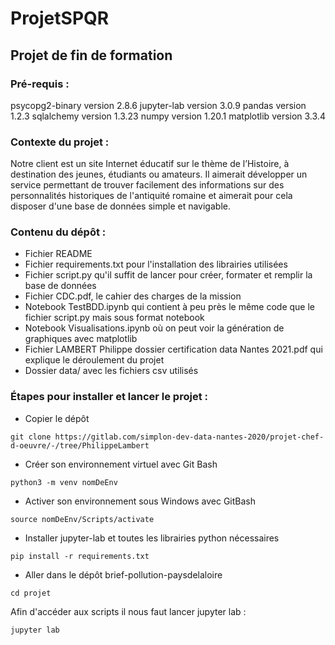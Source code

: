 # ProjetSPQR
## Projet de fin de formation

### Pré-requis :

psycopg2-binary version 2.8.6
jupyter-lab version 3.0.9
pandas version 1.2.3
sqlalchemy version 1.3.23
numpy version 1.20.1
matplotlib version 3.3.4


### Contexte du projet :
Notre client est un site Internet éducatif sur le thème de l’Histoire, à destination des jeunes, étudiants ou amateurs. Il aimerait développer un service permettant de trouver facilement des informations sur des personnalités historiques de l'antiquité romaine et aimerait pour cela disposer d'une base de données simple et navigable.

### Contenu du dépôt :

* Fichier README
* Fichier requirements.txt pour l'installation des librairies utilisées
* Fichier script.py qu'il suffit de lancer pour créer, formater et remplir la base de données
* Fichier CDC.pdf, le cahier des charges de la mission
* Notebook TestBDD.ipynb qui contient à peu près le même code que le fichier script.py mais sous format notebook
* Notebook Visualisations.ipynb où on peut voir la génération de graphiques avec matplotlib
* Fichier LAMBERT Philippe dossier certification data Nantes 2021.pdf qui explique le déroulement du projet
* Dossier data/ avec les fichiers csv utilisés


### Étapes pour installer et lancer le projet :
* Copier le dépôt

```git clone https://gitlab.com/simplon-dev-data-nantes-2020/projet-chef-d-oeuvre/-/tree/PhilippeLambert```
* Créer son environnement virtuel avec Git Bash

```python3 -m venv nomDeEnv```

* Activer son environnement sous Windows avec GitBash

```source nomDeEnv/Scripts/activate```

* Installer jupyter-lab et toutes les librairies python nécessaires

```pip install -r requirements.txt```
* Aller dans le dépôt brief-pollution-paysdelaloire

```cd projet```

Afin d'accéder aux scripts il nous faut lancer jupyter lab :

```jupyter lab```